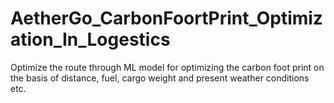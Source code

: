 # AetherGo_CarbonFoortPrint_Optimization_In_Logestics
Optimize the route through ML model for optimizing the carbon foot print on the basis of distance, fuel, cargo weight and present weather conditions etc. 
